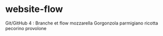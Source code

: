 # website-flow
Git/GitHub 4 : Branche et flow
mozzarella
Gorgonzola
parmigiano
ricotta
pecorino
provolone